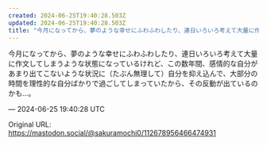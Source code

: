 ```yaml
---
created: 2024-06-25T19:40:28.503Z
updated: 2024-06-25T19:40:28.503Z
title: "今月になってから、夢のような幸せにふわふわしたり、連日いろいろ考えて大量に作文し[...]"
---
```


<p>今月になってから、夢のような幸せにふわふわしたり、連日いろいろ考えて大量に作文してしまうような状態になっているけれど、この数年間、感情的な自分があまり出てこないような状況に（たぶん無理して）自分を抑え込んで、大部分の時間を理性的な自分ばかりで過ごしてしまっていたから、その反動が出ているのかも…。</p>

&mdash; 2024-06-25 19:40:28 UTC

Original URL: https://mastodon.social/@sakuramochi0/112678956466474931
